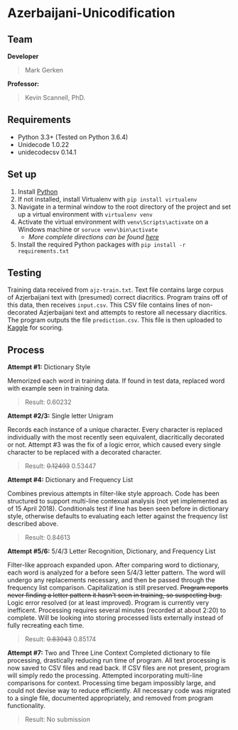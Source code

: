 # Azerbaijani-Unicodification

## Team

**Developer**
> Mark Gerken

**Professor:**
> Kevin Scannell, PhD.

## Requirements
- Python 3.3+ (Tested on Python 3.6.4)
- Unidecode 1.0.22
- unidecodecsv 0.14.1

## Set up

1. Install [Python](https://www.python.org/downloads/)
2. If not installed, install Virtualenv with `pip install virtualenv`
3. Navigate in a terminal window to the root directory of the project and set up a virtual environment with `virtualenv venv`
4. Activate the virtual environment with `venv\Scripts\activate` on a Windows machine or `soruce venv\bin\activate`
	- *More complete directions can be found [here](https://virtualenv.pypa.io/en/stable/userguide/#activate-script)*
5. Install the required Python packages with `pip install -r requirements.txt`

## Testing

Training data received from `ajz-train.txt`. Text file contains large corpus of Azjerbaijani text with (presumed) correct diacritics. Program trains off of this data, then receives `input.csv`. This CSV file contains lines of non-decorated Azjerbaijani text and attempts to restore all necessary diacritics. The program outputs the file `prediction.csv`. This file is then uploaded to [Kaggle](https://www.kaggle.com/c/azerbaijani-unicodification/) for scoring.

## Process

**Attempt #1:** Dictionary Style

Memorized each word in training data. If found in test data, replaced word with example seen in training data.
> Result: 0.60232

**Attempt #2/3:** Single letter Unigram

Records each instance of a unique character. Every character is replaced individually with the most recently seen equivalent, diacritically decorated or not. Attempt #3 was the fix of a logic error, which caused every single character to be replaced with a decorated character.
> Result: ~~0.12493~~ 0.53447

**Attempt #4:** Dictionary and Frequency List

Combines previous attempts in filter-like style approach. Code has been structured to support multi-line contexual analysis (not yet implemented as of 15 April 2018). Conditionals test if line has been seen before in dictionary style, otherwise defaults to evaluating each letter against the frequency list described above.
> Result: 0.84613

**Attempt #5/6:** 5/4/3 Letter Recognition, Dictionary, and Frequency List

Filter-like approach expanded upon. After comparing word to dictionary, each word is analyzed for a before seen 5/4/3 letter pattern. The word will undergo any replacements necessary, and then be passed through the frequency list comparison. Capitalization is still preserved. ~~Program reports never finding a letter pattern it hasn't seen in training, so suspecting bug.~~ Logic error resolved (or at least improved). Program is currently very inefficent. Processing requires several minutes (recorded at about 2:20) to complete. Will be looking into storing processed lists externally instead of fully recreating each time.
> Result: ~~0.83943~~ 0.85174

**Attempt #7:** Two and Three Line Context
Completed dictionary to file processing, drastically reducing run time of program. All text processing is now saved to CSV files and read back. If CSV files are not present, program will simply redo the processing. Attempted incorporating multi-line comparisons for context. Processing time begam impossibly large, and could not devise way to reduce efficiently. All necessary code was migrated to a single file, documented appropriately, and removed from program functionality.
> Result: No submission
